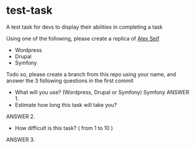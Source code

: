 # test-task
A test task for devs to display their abilities in completing a task

Using one of the following, please create a replica of [Alex Seif]
- Wordpress
- Drupal
- Symfony

Todo so, please create a branch from this repo using your name, and answer the 3 following questions in the first commit

- What will you use? (Wordpress, Drupal or Symfony)
 Symfony
ANSWER 1.
- Estimate how long this task will take you?

ANSWER 2.
- How difficult is this task? ( from 1 to 10 )

ANSWER 3.


[Alex Seif]: <https://alexseif.com>
